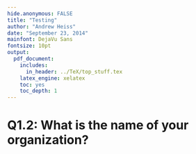```yaml
---
hide.anonymous: FALSE
title: "Testing"
author: "Andrew Heiss"
date: "September 23, 2014"
mainfont: DejaVu Sans
fontsize: 10pt
output:
  pdf_document:
    includes:
      in_header: ../TeX/top_stuff.tex
    latex_engine: xelatex
    toc: yes
    toc_depth: 1
---
```





# Q1.2: What is the name of your organization?








































































































































